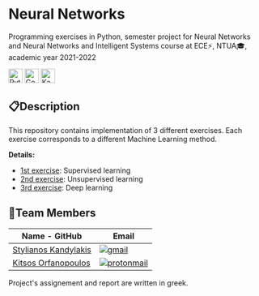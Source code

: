 #  <b>Neural Networks</b>

Programming exercises in Python, semester project for Neural Networks and Neural Networks and Intelligent Systems course at ECE⚡, NTUA🎓, academic year 2021-2022

<img alt="Python" src = "https://img.shields.io/badge/Python-1136AA?style=for-the-badge&logo=python&logoColor=white" height="28">  <img alt="Google Colab" src = "https://img.shields.io/badge/Google Colab-F9AB00?style=for-the-badge&logo=Google Colab&logoColor=white" height="28">  <img alt="Kaggle" src = "https://img.shields.io/badge/Kaggle-20BEFF?style=for-the-badge&logo=Kaggle&logoColor=white" height="28">

## 📋**Description**

This repository contains implementation of 3 different exercises.
Each exercise corresponds to a different Machine Learning method.

**Details:**
- [1st exercise](https://helios.ntua.gr/mod/assign/view.php?id=11553): Supervised learning
- [2nd exercise](https://helios.ntua.gr/mod/assign/view.php?id=13082): Unsupervised learning
- [3rd exercise](https://helios.ntua.gr/mod/assign/view.php?id=15122): Deep learning




## 👔**Team Members**

| Name - GitHub                                     | Email                   |
|----------------------------------------------------------------|-------------------------|
| [Stylianos Kandylakis](https://github.com/stylkand/) |  <a href = "mailto:stelkcand@gmail.com" target="_blank"><img alt="gmail" src = "https://img.shields.io/badge/Gmail-D14836?style=for-the-badge&logo=gmail&logoColor=white">   |
| [Kitsos Orfanopoulos](https://github.com/kitsorfan)               | <a href = "mailto:kitsorfan@protonmail.com" target="_blank"><img alt="protonmail" src = "https://img.shields.io/badge/ProtonMail-8B89CC?style=for-the-badge&logo=protonmail&logoColor=white" ></a>|


Project's assignement and report are written in greek.















